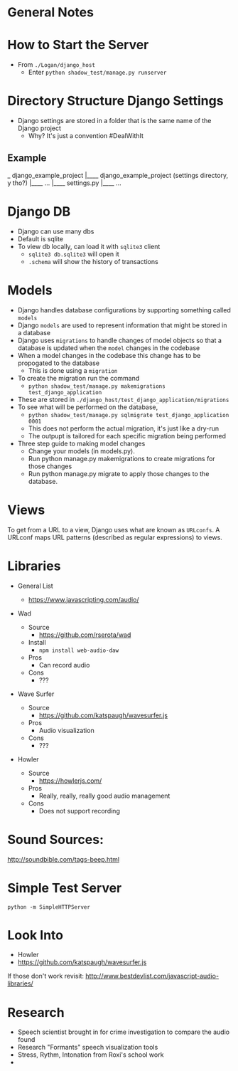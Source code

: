 # General Notes

# How to Start the Server
- From `./Logan/django_host`
    - Enter `python shadow_test/manage.py runserver`

# Directory Structure Django Settings
- Django settings are stored in a folder that is the same name of the Django project
    - Why? It's just a convention #DealWithIt

## Example
_ django_example_project
|____ django_example_project (settings directory, y tho?)
    |____ ...
    |____ settings.py
    |____ ...

# Django DB
- Django can use many dbs
- Default is sqlite
- To view db locally, can load it with `sqlite3` client
    - `sqlite3 db.sqlite3` will open it
    - `.schema` will show the history of transactions

# Models
- Django handles database configurations by supporting something called `models`
- Django `models` are used to represent information that might be stored in a database
- Django uses `migrations` to handle changes of model objects so that a database is updated when the `model` changes in the codebase
- When a model changes in the codebase this change has to be propogated to the database
    - This is done using a `migration`
- To create the migration run the command
    - `python shadow_test/manage.py makemigrations test_django_application`
- These are stored in `./django_host/test_django_application/migrations`
- To see what will be performed on the database, 
    - `python shadow_test/manage.py sqlmigrate test_django_application 0001`
    - This does not  perform the actual migration, it's just like a dry-run
    - The outpupt is tailored for each specific migration being performed
- Three step guide to making model changes
    - Change your models (in models.py).
    - Run python manage.py makemigrations to create migrations for those changes
    - Run python manage.py migrate to apply those changes to the database.

# Views
To get from a URL to a view, Django uses what are known as `URLconfs`. A URLconf maps URL patterns (described as regular expressions) to views.


# Libraries
- General List
    - https://www.javascripting.com/audio/

- Wad
    - Source
        - https://github.com/rserota/wad
    - Install
        - `npm install web-audio-daw`
    - Pros
        - Can record audio
    - Cons
        - ???
- Wave Surfer
    - Source
        - https://github.com/katspaugh/wavesurfer.js
    - Pros
        - Audio visualization
    - Cons
        - ???
- Howler
    - Source
        - https://howlerjs.com/
    - Pros
        - Really, really, really good audio management
    - Cons
        - Does not support recording


# Sound Sources:
http://soundbible.com/tags-beep.html

# Simple Test Server
`python -m SimpleHTTPServer`

# Look Into
- Howler
- https://github.com/katspaugh/wavesurfer.js

If those don't work revisit: http://www.bestdevlist.com/javascript-audio-libraries/

# Research
- Speech scientist brought in for crime investigation to compare the audio found
- Research "Formants" speech visualization tools
- Stress, Rythm, Intonation from Roxi's school work
- 